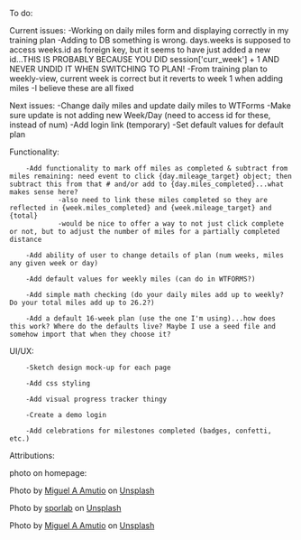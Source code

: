 To do:

Current issues:
-Working on daily miles form and displaying correctly in my training plan
-Adding to DB something is wrong. days.weeks is supposed to access weeks.id as foreign key, but it seems to have just added a new id...THIS IS PROBABLY BECAUSE YOU DID session['curr_week'] + 1 AND NEVER UNDID IT WHEN SWITCHING TO PLAN!
-From training plan to weekly-view, current week is correct but it reverts to week 1 when adding miles
-I believe these are all fixed

Next issues:
-Change daily miles and update daily miles to WTForms
-Make sure update is not adding new Week/Day (need to access id for these, instead of num)
-Add login link (temporary)
-Set default values for default plan

Functionality:

        -Add functionality to mark off miles as completed & subtract from miles remaining: need event to click {day.mileage_target} object; then subtract this from that # and/or add to {day.miles_completed}...what makes sense here?
                -also need to link these miles completed so they are reflected in {week.miles_completed} and {week.mileage_target} and {total}
                -would be nice to offer a way to not just click complete or not, but to adjust the number of miles for a partially completed distance

        -Add ability of user to change details of plan (num weeks, miles any given week or day)

        -Add default values for weekly miles (can do in WTFORMS?)

        -Add simple math checking (do your daily miles add up to weekly? Do your total miles add up to 26.2?)

        -Add a default 16-week plan (use the one I'm using)...how does this work? Where do the defaults live? Maybe I use a seed file and somehow import that when they choose it?


UI/UX:

        -Sketch design mock-up for each page

        -Add css styling
        
        -Add visual progress tracker thingy

        -Create a demo login

        -Add celebrations for milestones completed (badges, confetti, etc.)


Attributions:

photo on homepage:

Photo by <a href="https://unsplash.com/@amutiomi?utm_source=unsplash&utm_medium=referral&utm_content=creditCopyText">Miguel A Amutio</a> on <a href="https://unsplash.com/s/photos/marathon?utm_source=unsplash&utm_medium=referral&utm_content=creditCopyText">Unsplash</a>

Photo by <a href="https://unsplash.com/@sporlab?utm_source=unsplash&utm_medium=referral&utm_content=creditCopyText">sporlab</a> on <a href="https://unsplash.com/s/photos/marathon?utm_source=unsplash&utm_medium=referral&utm_content=creditCopyText">Unsplash</a>

Photo by <a href="https://unsplash.com/@amutiomi?utm_source=unsplash&utm_medium=referral&utm_content=creditCopyText">Miguel A Amutio</a> on <a href="https://unsplash.com/s/photos/marathon?utm_source=unsplash&utm_medium=referral&utm_content=creditCopyText">Unsplash</a>
  
  
  

